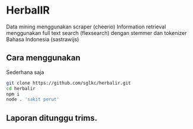 # HerbalIR

Data mining menggunakan scraper (cheerio)
Information retrieval menggunakan full text search (flexsearch) dengan stemmer dan tokenizer Bahasa Indonesia (sastrawijs)

## Cara menggunakan

Sederhana saja

```sh
git clone https://github.com/sglkc/herbalir.git
cd herbalir
npm i
node . 'sakit perut'
```

## Laporan ditunggu trims.
